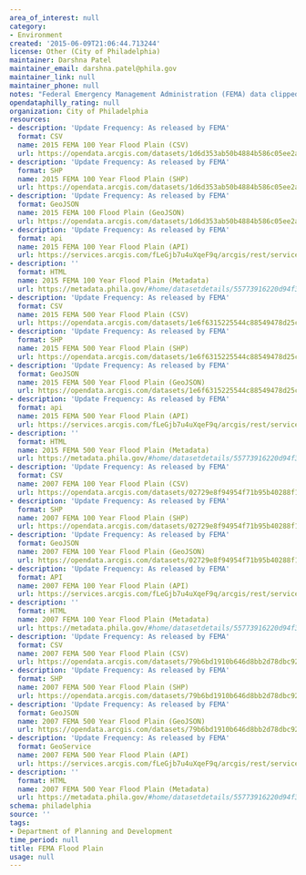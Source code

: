 ```yaml
---
area_of_interest: null
category:
- Environment
created: '2015-06-09T21:06:44.713244'
license: Other (City of Philadelphia)
maintainer: Darshna Patel
maintainer_email: darshna.patel@phila.gov
maintainer_link: null
maintainer_phone: null
notes: "Federal Emergency Management Administration (FEMA) data clipped to Philadelphia.\r\n"
opendataphilly_rating: null
organization: City of Philadelphia
resources:
- description: 'Update Frequency: As released by FEMA'
  format: CSV
  name: 2015 FEMA 100 Year Flood Plain (CSV)
  url: https://opendata.arcgis.com/datasets/1d6d353ab50b4884b586c05ee2a661db_0.csv
- description: 'Update Frequency: As released by FEMA'
  format: SHP
  name: 2015 FEMA 100 Year Flood Plain (SHP)
  url: https://opendata.arcgis.com/datasets/1d6d353ab50b4884b586c05ee2a661db_0.zip
- description: 'Update Frequency: As released by FEMA'
  format: GeoJSON
  name: 2015 FEMA 100 Flood Plain (GeoJSON)
  url: https://opendata.arcgis.com/datasets/1d6d353ab50b4884b586c05ee2a661db_0.geojson
- description: 'Update Frequency: As released by FEMA'
  format: api
  name: 2015 FEMA 100 Year Flood Plain (API)
  url: https://services.arcgis.com/fLeGjb7u4uXqeF9q/arcgis/rest/services/FEMA_100_flood_Plain/FeatureServer/0/query?outFields=*&where=1%3D1
- description: ''
  format: HTML
  name: 2015 FEMA 100 Year Flood Plain (Metadata)
  url: https://metadata.phila.gov/#home/datasetdetails/55773916220d94f32b210704/representationdetails/56ccbad74d934cea1ef05c20/
- description: 'Update Frequency: As released by FEMA'
  format: CSV
  name: 2015 FEMA 500 Year Flood Plain (CSV)
  url: https://opendata.arcgis.com/datasets/1e6f6315225544c88549478d25cc5181_0.csv
- description: 'Update Frequency: As released by FEMA'
  format: SHP
  name: 2015 FEMA 500 Year Flood Plain (SHP)
  url: https://opendata.arcgis.com/datasets/1e6f6315225544c88549478d25cc5181_0.zip
- description: 'Update Frequency: As released by FEMA'
  format: GeoJSON
  name: 2015 FEMA 500 Year Flood Plain (GeoJSON)
  url: https://opendata.arcgis.com/datasets/1e6f6315225544c88549478d25cc5181_0.geojson
- description: 'Update Frequency: As released by FEMA'
  format: api
  name: 2015 FEMA 500 Year Flood Plain (API)
  url: https://services.arcgis.com/fLeGjb7u4uXqeF9q/arcgis/rest/services/FEMA_500_Flood_Plain/FeatureServer/0/query?outFields=*&where=1%3D1
- description: ''
  format: HTML
  name: 2015 FEMA 500 Year Flood Plain (Metadata)
  url: https://metadata.phila.gov/#home/datasetdetails/55773916220d94f32b210704/representationdetails/56ccbb1df041bd4d03549350/
- description: 'Update Frequency: As released by FEMA'
  format: CSV
  name: 2007 FEMA 100 Year Flood Plain (CSV)
  url: https://opendata.arcgis.com/datasets/02729e8f94954f71b95b40288f1aca3f_0.csv
- description: 'Update Frequency: As released by FEMA'
  format: SHP
  name: 2007 FEMA 100 Year Flood Plain (SHP)
  url: https://opendata.arcgis.com/datasets/02729e8f94954f71b95b40288f1aca3f_0.zip
- description: 'Update Frequency: As released by FEMA'
  format: GeoJSON
  name: 2007 FEMA 100 Year Flood Plain (GeoJSON)
  url: https://opendata.arcgis.com/datasets/02729e8f94954f71b95b40288f1aca3f_0.geojson
- description: 'Update Frequency: As released by FEMA'
  format: API
  name: 2007 FEMA 100 Year Flood Plain (API)
  url: https://services.arcgis.com/fLeGjb7u4uXqeF9q/arcgis/rest/services/FEMA_100_Flood_Plain_2007/FeatureServer/0/query?outFields=*&where=1%3D1
- description: ''
  format: HTML
  name: 2007 FEMA 100 Year Flood Plain (Metadata)
  url: https://metadata.phila.gov/#home/datasetdetails/55773916220d94f32b210704/representationdetails/557739c0889ff8f178b91969/
- description: 'Update Frequency: As released by FEMA'
  format: CSV
  name: 2007 FEMA 500 Year Flood Plain (CSV)
  url: https://opendata.arcgis.com/datasets/79b6bd1910b646d8bb2d78dbc92424cf_0.csv
- description: 'Update Frequency: As released by FEMA'
  format: SHP
  name: 2007 FEMA 500 Year Flood Plain (SHP)
  url: https://opendata.arcgis.com/datasets/79b6bd1910b646d8bb2d78dbc92424cf_0.zip
- description: 'Update Frequency: As released by FEMA'
  format: GeoJSON
  name: 2007 FEMA 500 Year Flood Plain (GeoJSON)
  url: https://opendata.arcgis.com/datasets/79b6bd1910b646d8bb2d78dbc92424cf_0.geojson
- description: 'Update Frequency: As released by FEMA'
  format: GeoService
  name: 2007 FEMA 500 Year Flood Plain (API)
  url: https://services.arcgis.com/fLeGjb7u4uXqeF9q/arcgis/rest/services/FEMA_500_Flood_Plain_2007/FeatureServer/0/query?outFields=*&where=1%3D1
- description: ''
  format: HTML
  name: 2007 FEMA 500 Year Flood Plain (Metadata)
  url: https://metadata.phila.gov/#home/datasetdetails/55773916220d94f32b210704/representationdetails/55773096aa479af0697b1286/
schema: philadelphia
source: ''
tags:
- Department of Planning and Development
time_period: null
title: FEMA Flood Plain
usage: null
---
```

